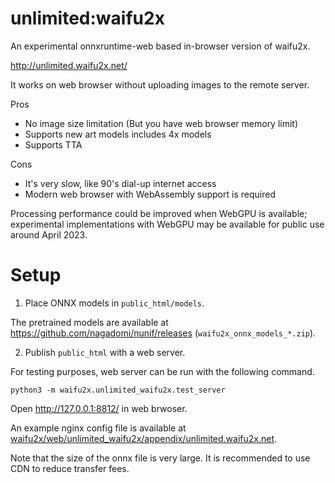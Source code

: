 # unlimited:waifu2x

An experimental onnxruntime-web based in-browser version of waifu2x.

http://unlimited.waifu2x.net/

It works on web browser without uploading images to the remote server.

Pros
- No image size limitation (But you have web browser memory limit)
- Supports new art models includes 4x models
- Supports TTA

Cons
- It's very slow, like 90's dial-up internet access
- Modern web browser with WebAssembly support is required

Processing performance could be improved when WebGPU is available; experimental implementations with WebGPU may be available for public use around April 2023.

# Setup

1. Place ONNX models in `public_html/models`.

The pretrained models are available at https://github.com/nagadomi/nunif/releases (`waifu2x_onnx_models_*.zip`).

2. Publish `public_html` with a web server.

For testing purposes, web server can be run with the following command.
```
python3 -m waifu2x.unlimited_waifu2x.test_server
```
Open http://127.0.0.1:8812/ in web brwoser.

An example nginx config file is available at [waifu2x/web/unlimited_waifu2x/appendix/unlimited.waifu2x.net](appendix/unlimited.waifu2x.net).

Note that the size of the onnx file is very large.
It is recommended to use CDN to reduce transfer fees.

